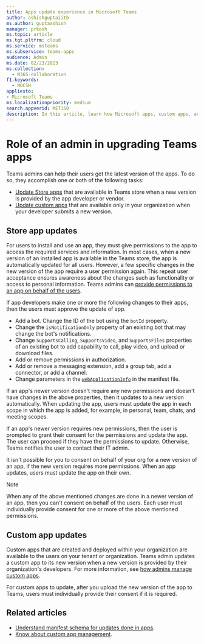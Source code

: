```yaml
---
title: Apps update experience in Microsoft Teams
author: ashishguptaiitb
ms.author: guptaashish
manager: prkosh
ms.topic: article
ms.tgt.pltfrm: cloud
ms.service: msteams
ms.subservice: teams-apps
audience: Admin
ms.date: 02/23/2023
ms.collection: 
  - M365-collaboration
f1.keywords: 
  - NOCSH
appliesto: 
- Microsoft Teams
ms.localizationpriority: medium
search.appverid: MET150
description: In this article, learn how Microsoft apps, custom apps, and third-party apps in Microsoft Teams are updated and how admins facilitate it.
---
```


# Role of an admin in upgrading Teams apps

Teams admins can help their users get the latest version of the apps. To do so, they accomplish one or both of the following tasks:

* [Update Store apps](#store-app-updates) that are available in Teams store when a new version is provided by the app developer or vendor.
* [Update custom apps](#custom-app-updates) that are available only in your organization when your developer submits a new version.

## Store app updates

For users to install and use an app, they must give permissions to the app to access the required services and information. In most cases, when a new version of an installed app is available in the Teams store, the app is automatically updated for all users. However, a few specific changes in the new version of the app require a user permission again. This repeat user acceptance ensures awareness about the changes such as functionality or access to personal information. Teams admins can [provide permissions to an app on behalf of the users](app-permissions-admin-center.md).

If app developers make one or more the following changes to their apps, then the users must approve the update of app.

* Add a bot. Change the ID of the bot using the `botId` property.
* Change the `isNotificationOnly` property of an existing bot that may change the bot's notifications.
* Change `SupportsCalling`, `SupportsVideo`, and `SupportsFiles` properties of an existing bot to add capability to call, play video, and upload or download files.
* Add or remove permissions in authorization.
* Add or remove a messaging extension, add a group tab, add a connector, or add a channel.
* Change parameters in the [`webApplicationInfo`](/microsoftteams/platform/resources/schema/manifest-schema#webapplicationinfo) in the manifest file.

If an app's newer version doesn't require any new permissions and doesn't have changes in the above properties, then it updates to a new version automatically. When updating the app, users must update the app in each scope in which the app is added, for example, in personal, team, chats, and meeting scopes.

If an app's newer version requires new permissions, then the user is prompted to grant their consent for the permissions and update the app. The user can proceed if they have the permissions to update. Otherwise, Teams notifies the user to contact their IT admin.

It isn't possible for you to consent on behalf of your org for a new version of an app, if the new version requires more permissions. When an app updates, users must update the app on their own.

> [!NOTE]
> When any of the above mentioned changes are done in a newer version of an app, then you can't consent on behalf of the users. Each user must individually provide consent for one or more of the above mentioned permissions.

<!--- image update
:::image type="content" source="media/manage-your-custom-apps-update1.png" alt-text="New version available." lightbox="media/manage-your-custom-apps-update1.png":::

:::image type="content" source="media/manage-your-custom-apps-update2.png" alt-text="Upgrade option for an app." lightbox="media/manage-your-custom-apps-update2.png":::
--->

## Custom app updates

Custom apps that are created and deployed within your organization are available to the users on your tenant or organization. Teams admin updates a custom app to its new version when a new version is provided by their organization's developers. For more information, see [how admins manage custom apps](custom-app-overview.md).

For custom apps to update, after you upload the new version of the app to Teams, users must individually provide their consent if it is required.

## Related articles

* [Understand manifest schema for updates done in apps](/microsoftteams/platform/resources/schema/manifest-schema).
* [Know about custom app management](custom-app-overview.md).
